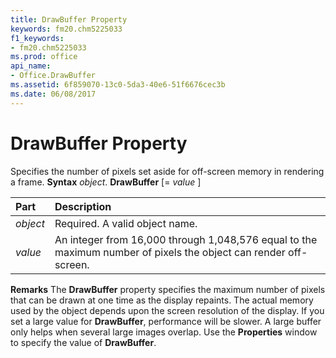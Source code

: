 ```yaml
---
title: DrawBuffer Property
keywords: fm20.chm5225033
f1_keywords:
- fm20.chm5225033
ms.prod: office
api_name:
- Office.DrawBuffer
ms.assetid: 6f859070-13c0-5da3-40e6-51f6676cec3b
ms.date: 06/08/2017
---
```



# DrawBuffer Property



Specifies the number of pixels set aside for off-screen memory in rendering a frame.
 **Syntax**
 _object_. **DrawBuffer** [= _value_ ]


|**Part**|**Description**|
|:-----|:-----|
| _object_|Required. A valid object name.|
| _value_|An integer from 16,000 through 1,048,576 equal to the maximum number of pixels the object can render off-screen.|
 **Remarks**
The  **DrawBuffer** property specifies the maximum number of pixels that can be drawn at one time as the display repaints. The actual memory used by the object depends upon the screen resolution of the display. If you set a large value for **DrawBuffer**, performance will be slower. A large buffer only helps when several large images overlap.
Use the  **Properties** window to specify the value of **DrawBuffer**.

